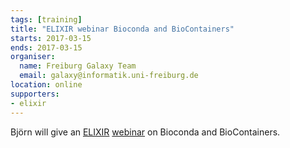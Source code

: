 ```yaml
---
tags: [training]
title: "ELIXIR webinar Bioconda and BioContainers"
starts: 2017-03-15
ends: 2017-03-15
organiser:
  name: Freiburg Galaxy Team
  email: galaxy@informatik.uni-freiburg.de
location: online
supporters:
- elixir
---
```


Björn will give an [ELIXIR](https://www.elixir-europe.org/) [webinar](https://www.elixir-europe.org/events/elixir-webinar-bioconda-and-biocontainers) on Bioconda and BioContainers.
